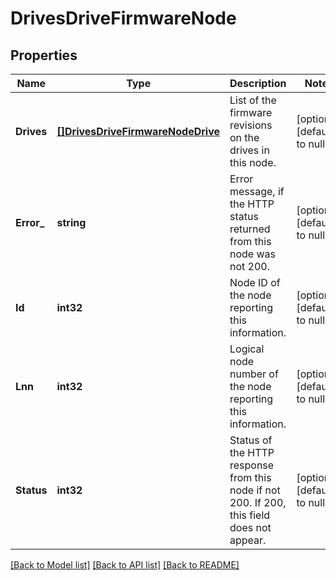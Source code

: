 # DrivesDriveFirmwareNode

## Properties
Name | Type | Description | Notes
------------ | ------------- | ------------- | -------------
**Drives** | [**[]DrivesDriveFirmwareNodeDrive**](DrivesDriveFirmwareNodeDrive.md) | List of the firmware revisions on the drives in this node. | [optional] [default to null]
**Error_** | **string** | Error message, if the HTTP status returned from this node was not 200. | [optional] [default to null]
**Id** | **int32** | Node ID of the node reporting this information. | [optional] [default to null]
**Lnn** | **int32** | Logical node number of the node reporting this information. | [optional] [default to null]
**Status** | **int32** | Status of the HTTP response from this node if not 200.  If 200, this field does not appear. | [optional] [default to null]

[[Back to Model list]](../README.md#documentation-for-models) [[Back to API list]](../README.md#documentation-for-api-endpoints) [[Back to README]](../README.md)


